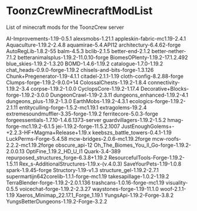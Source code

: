 # ToonzCrewMinecraftModList
List of minecraft mods for the ToonzCrew server

AI-Improvements-1.19-0.5.1
alexsmobs-1.21.1
appleskin-fabric-mc1.19-2.4.1
Aquaculture-1.19.2-2.4.8
aquamirae-5.4.API12
architectury-6.4.62-forge
AutoRegLib-1.8.2-55
balm-4.5.3
bclib-2.1.5
better-end-2.1.2
better-nether-7.1.2
betteranimalsplus-1.19.2-11.0.10-forge
BiomesOPlenty-1.19.2-17.1.2.492
blue_skies-1.19.2-1.3.20
BOMD-1.4.6-1.19.2
catalogue-1.7.0-1.19.2
chat_heads-0.9.0-forge-1.19.2
chisels-and-bits-forge-1.3.126
Chunk+Pregenerator-1.19-4.1.1
citadel-2.1.1-1.19
cloth-config-8.2.88-forge
Clumps-forge-1.19.2-9.0.0+14
ColossalChests-1.19.2-1.8.4
connectivity-1.19.2-3.4
corpse-1.19.2-1.0.0
CyclopsCore-1.19.2-1.17.4
Decorative+Blocks-forge-1.19.2-3.0.0
DungeonCrawl-1.19-2.3.11
dungeons_enhanced-1.19.2-4.1
dungeons_plus-1.19.2-1.3.0
EarthMobs-1.19.2-4.3.1
ecologics-forge-1.19.2-2.1.11
entityculling-forge-1.5.2-mc1.19.1
extragolems-19.2.4
extremesoundmuffler-3.35-forge-1.19.2
ferritecore-5.0.3-forge
forgeessentials-1.7.10-1.4.6.1373-server
guardvillagers-1.19.2-1.5.2
hmag-forge-mc1.19.2-6.1.5
jei-1.19.2-forge-11.5.2.1007
JustEnoughGolems+-+2.2.3-HF+Magma+Release+1.19.x
keebszs_battle_towers-0.4.1-1.19
LuckPerms-Forge-5.4.58
mcw-bridges-2.0.6-mc1.19.2forge
mcw-roofs-2.2.2-mc1.19.2forge
obscure_api-12
Oh_The_Biomes_You_ll_Go-forge-1.19.2-2.0.0.13
OptiFine_1.19.2_HD_U_I1
Quark-3.4-389
repurposed_structures_forge-6.3.8+1.19.2
ResourcefulTools-Forge-1.19.2-1.5.11
Rex_s-AdditionalStructures-1.19.x-(v.4.0.3)
SaveYourPets-1.19-1.0.8
spark-1.9.45-forge
Structory-1.19-v1.3
structure_gel-1.19.2-2.7.1
supermartijn642corelib-1.1.1-forge-mc1.19
takesapillage-1.0.2-1.19.2
TerraBlender-forge-1.19.2-2.0.1.136
trashcans-1.0.16-forge-mc1.19
visuality-0.5.5
voicechat-forge-1.19.2-2.3.27
waystones-forge-1.19-11.1.0
woof-2.1.1-1.19
Xaeros_Minimap_22.17.1_Forge_1.19.1
YungsApi-1.19.2-Forge-3.8.2
YungsBetterDungeons-1.19.2-Forge-3.2.2

